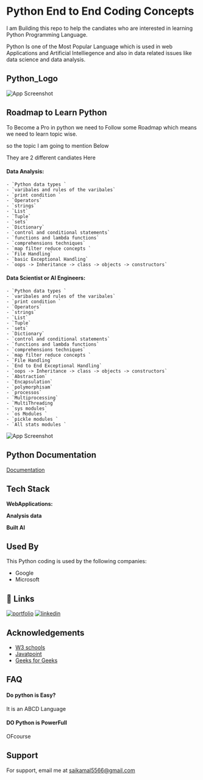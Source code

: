 
# Python End to End Coding Concepts

I am Building this repo to help the candiates who are interested in learning Python Programming Language.

Python Is one of the Most Popular Language which is used in web Applications and Artificial Intelliegence and also in data related issues like data science and data analysis.


## Python_Logo

![App Screenshot](https://miro.medium.com/v2/resize:fit:828/format:webp/1*WWrXceae4H_klzpPU6h7Hg.png)


## Roadmap to Learn Python

To Become a Pro in python we need to Follow some Roadmap which means we need to learn topic wise.

so the topic I am going to mention Below

They are 2 different candiates Here 

#### Data Analysis:

    - `Python data types `
    - `varibales and rules of the varibales`
    - `print condition `
    - `Operators`
    - `strings`
    - `List`
    - `Tuple`
    - `sets`
    - `Dictionary`
    - `control and conditional statements`
    - `functions and lambda functions`
    - `comprehensions techniques`
    - `map filter reduce concepts `
    - `File Handling`
    - `basic Exceptional Handling`
    - `oops -> Inheritance -> class -> objects -> constructors`

#### Data Scientist or AI Engineers:

    - `Python data types `
    - `varibales and rules of the varibales`
    - `print condition `
    - `Operators`
    - `strings`
    - `List`
    - `Tuple`
    - `sets`
    - `Dictionary`
    - `control and conditional statements`
    - `functions and lambda functions`
    - `comprehensions techniques`
    - `map filter reduce concepts `
    - `File Handling`
    - `End to End Exceptional Handling`
    - `oops -> Inheritance -> class -> objects -> constructors`
    - `Abstraction`
    - `Encapsulation`
    - `polymorphisam`
    - `processos`
    - `Multiprocessing`
    - `MultiThreading`
    - `sys modules`
    - `os Modules `
    - `pickle modules `
    - `All stats modules `

![App Screenshot](https://miro.medium.com/v2/resize:fit:1100/format:webp/1*3XOVVVOl0B1JzOe9ccj6fg.jpeg)
## Python Documentation

[Documentation](https://www.learnpython.org/)


## Tech Stack

**WebApplications:** 

**Analysis data**

**Built AI**



## Used By

This Python coding is used by the following companies:

- Google 
- Microsoft


## 🔗 Links
[![portfolio](https://img.shields.io/badge/my_portfolio-000?style=for-the-badge&logo=ko-fi&logoColor=white)](https://medium.com/@korlakuntasaikamal10)
[![linkedin](https://img.shields.io/badge/linkedin-0A66C2?style=for-the-badge&logo=linkedin&logoColor=white)](https://www.linkedin.com/in/sai-kamal-korlakunta-a81326163/)


## Acknowledgements

 - [W3 schools](https://www.w3schools.com/python/)
 - [Javatpoint](https://www.javatpoint.com/python-tutorial)
 - [Geeks for Geeks](https://www.geeksforgeeks.org/python-programming-language/)


## FAQ

#### Do python is Easy?

It is an ABCD Language

#### DO Python is PowerFull

OFcourse 


## Support

For support, email me at saikamal5566@gmail.com

